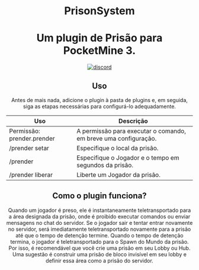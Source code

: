 <h1 align="center">PrisonSystem</h1>

<h1 align="center">Um plugin de Prisão para PocketMine 3.</h1>
    </a>
<div align="center">
	<a href="https://www.blazehosting.com.br/discord">
        <img src="https://img.shields.io/badge/Discord-7289DA?style=for-the-badge&logo=discord&logoColor=white" alt="discord">
</a>

## Uso

Antes de mais nada, adicione o plugin à pasta de plugins e, em seguida, siga as etapas necessárias para configurá-lo adequadamente.

| Uso | Descrição |
| --- | --- |
| Permissão: prender.prender | A permissão para executar o comando, em breve uma configuração. |
| /prender setar | Especifique o local da prisão. |
| /prender <Jogador> <Tempo> | Especifique o Jogador e o tempo em segundos da prisão. |
| /prender liberar <Jogador> | Liberte um Jogador da prisão. |

## Como o plugin funciona?

Quando um jogador é preso, ele é instantaneamente teletransportado para a área designada da prisão, onde é proibido executar comandos ou enviar mensagens no chat do servidor. Se o jogador sair e tentar entrar novamente no servidor, será imediatamente teletransportado novamente para a prisão até que o tempo de detenção termine. Quando o tempo de detenção termina, o jogador é teletransportado para o Spawn do Mundo da prisão. Por isso, é recomendável que você crie uma prisão em seu Lobby ou Hub. Uma sugestão é construir uma prisão de bloco invisível em seu lobby e definir essa área como a prisão do servidor.
